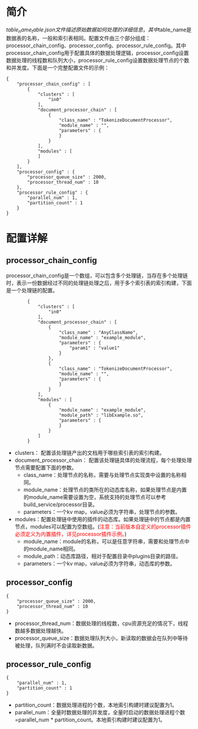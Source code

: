 # 简介
  $table_name_table.json文件描述原始数据如何处理的详细信息，其中$table_name是数据表的名称，一般和索引表相同。配置文件由三个部分组成：processor_chain_config、processor_config、processor_rule_config。其中processor_chain_config用于配置具体的数据处理逻辑，processor_config设置数据处理的线程数和队列大小，processor_rule_config设置数据处理节点的个数和并发度。下面是一个完整配置文件的示例：
```
{
    "processor_chain_config" : [
        {
            "clusters" : [
                "in0"
            ],
            "document_processor_chain" : [
                {
                    "class_name" : "TokenizeDocumentProcessor",
                    "module_name" : "",
                    "parameters" : {
                    }
                }
            ],
            "modules" : [
            ]
        }
    ],
    "processor_config" : {
        "processor_queue_size" : 2000,
        "processor_thread_num" : 10
    },
    "processor_rule_config" : {
        "parallel_num" : 1,
        "partition_count" : 1
    }
}
```
# 配置详解
## processor_chain_config
  processor_chain_config是一个数组，可以包含多个处理链，当存在多个处理链时，表示一份数据经过不同的处理链处理之后，用于多个索引表的索引构建，下面是一个处理链的配置。
```
        {
            "clusters" : [
                "in0"
            ],
            "document_processor_chain" : [
                {
                    "class_name" : "AnyClassName",
                    "module_name" : "example_module",
                    "parameters" : {
                        "param1" : "value1"
                    }
                },
                {
                    "class_name" : "TokenizeDocumentProcessor",
                    "module_name" : "",
                    "parameters" : {
                    }
                }
            ],
            "modules" : [
                {   
                    "module_name" : "example_module",
                    "module_path" : "libExample.so",
                    "parameters" : {
                    }
                }
            ]
        }
```
* clusters： 配置该处理链产出的文档用于哪些索引表的索引构建。
* document_processor_chain： 配置该处理链具体的处理流程，每个处理处理节点需要配置下面的参数。
  * class_name：处理节点的名称，需要与处理节点实现类中设置的名称相同。
  * module_name：处理节点的类所在的动态库名称，如果处理节点是内置的module_name需要设置为空，系统支持的处理节点可以参考build_service/processor目录。
  * parameters：一个kv map，value必须为字符串，处理节点的参数。
* modules：配置处理链中使用的插件的动态库。如果处理链中的节点都是内置节点，modules可以配置为空数组。(<font color="red">注意：当前版本自定义的processor插件必须定义为内置插件，详见processor插件示例。</font>)
  * module_name：module的名称，可以是任意字符串，需要和处理节点中的module_name相同。
  * module_path：动态库路径，相对于配置目录中plugins目录的路径。
  * parameters：一个kv map，value必须为字符串，动态库的参数。

## processor_config
```
{
    "processor_queue_size" : 2000,
    "processor_thread_num" : 10
}
```
* processor_thread_num：数据处理的线程数，cpu资源充足的情况下，线程数越多数据处理越快。
* processor_queue_size：数据处理队列大小，新读取的数据会在队列中等待被处理，队列满时不会读取新数据。

## processor_rule_config
```
{
    "parallel_num" : 1,
    "partition_count" : 1
}
```
* partition_count：数据处理进程的个数，本地索引构建时建议配置为1。
* parallel_num：全量时数据处理的并发度，全量时启动的数据处理进程个数=parallel_num * partition_count。本地索引构建时建议配置为1。